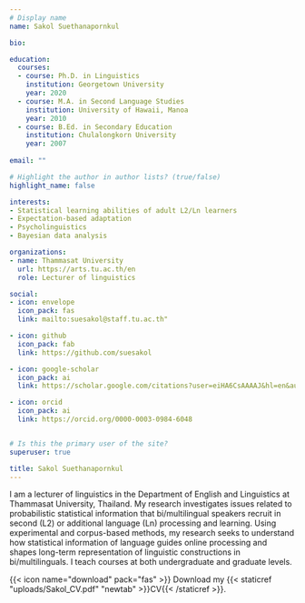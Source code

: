 ```yaml
---
# Display name
name: Sakol Suethanapornkul

bio: 

education:
  courses:
  - course: Ph.D. in Linguistics
    institution: Georgetown University
    year: 2020
  - course: M.A. in Second Language Studies
    institution: University of Hawaii, Manoa
    year: 2010
  - course: B.Ed. in Secondary Education
    institution: Chulalongkorn University
    year: 2007
    
email: ""

# Highlight the author in author lists? (true/false)
highlight_name: false

interests:
- Statistical learning abilities of adult L2/Ln learners
- Expectation-based adaptation 
- Psycholinguistics
- Bayesian data analysis

organizations:
- name: Thammasat University
  url: https://arts.tu.ac.th/en
  role: Lecturer of linguistics

social:
- icon: envelope
  icon_pack: fas
  link: mailto:suesakol@staff.tu.ac.th"

- icon: github
  icon_pack: fab
  link: https://github.com/suesakol

- icon: google-scholar
  icon_pack: ai
  link: https://scholar.google.com/citations?user=eiHA6CsAAAAJ&hl=en&authuser=1&oi=ao

- icon: orcid
  icon_pack: ai
  link: https://orcid.org/0000-0003-0984-6048


# Is this the primary user of the site?
superuser: true

title: Sakol Suethanapornkul
---
```


I am a lecturer of linguistics in the Department of English and Linguistics at Thammasat University, Thailand. My research investigates issues related to probabilistic statistical information that bi/multilingual speakers recruit in second (L2) or additional language (Ln) processing and learning. Using experimental and corpus-based methods, my research seeks to understand how statistical information of language guides online processing and shapes long-term representation of linguistic constructions in bi/multilinguals. I teach courses at both undergraduate and graduate levels. 

{{< icon name="download" pack="fas" >}} Download my {{< staticref "uploads/Sakol_CV.pdf" "newtab" >}}CV{{< /staticref >}}.
